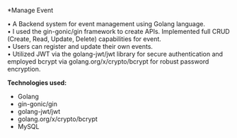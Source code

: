 *Manage Event 

• A Backend system for event management using Golang language.  
• I used the gin-gonic/gin framework to create APIs. Implemented full CRUD (Create, Read, Update, Delete) capabilities for event.  
• Users can register and update their own events.  
• Utilized JWT via the golang-jwt/jwt library for secure authentication and employed bcrypt via golang.org/x/crypto/bcrypt for robust password encryption.  

**Technologies used:**  
- Golang  
- gin-gonic/gin  
- golang-jwt/jwt  
- golang.org/x/crypto/bcrypt
- MySQL
